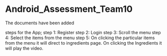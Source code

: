 # Android_Assessment_Team10
The documents have been added

steps for the App;
step 1: Register
step 2: Login
step 3: Scroll the menu
step 4: Select the items from the menu
step 5: On clicking the particular items from the menu it will direct to ingredients page. On clicking the Ingredients it will play the video.
